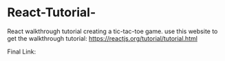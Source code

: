 # React-Tutorial-
React walkthrough tutorial creating a tic-tac-toe game.
 use this website to get the walkthrough tutorial: https://reactjs.org/tutorial/tutorial.html 
 
 Final Link: 
